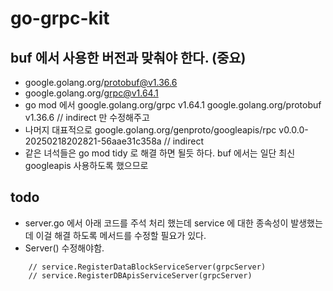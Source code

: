 # go-grpc-kit

## buf 에서 사용한 버전과 맞춰야 한다. (중요)
- google.golang.org/protobuf@v1.36.6
- google.golang.org/grpc@v1.64.1
- go mod 에서 google.golang.org/grpc v1.64.1 google.golang.org/protobuf v1.36.6 // indirect 만 수정해주고   
- 나머지 대표적으로 google.golang.org/genproto/googleapis/rpc v0.0.0-20250218202821-56aae31c358a // indirect  
- 같은 녀석들은 go mod tidy 로 해결 하면 될듯 하다. buf 에서는 일단 최신 googleapis 사용하도록 했으므로   

## todo
- server.go 에서 아래 코드를 주석 처리 했는데 service 에 대한 종속성이 발생했는데 이걸 해결 하도록 메서드를 수정할 필요가 있다.  
- Server() 수정해야함.  

```aiignore
    // service.RegisterDataBlockServiceServer(grpcServer)
    // service.RegisterDBApisServiceServer(grpcServer)
```
